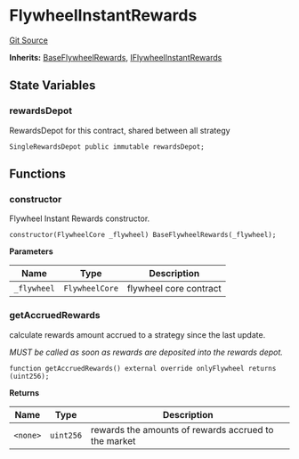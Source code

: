 # FlywheelInstantRewards
[Git Source](https://github.com/Maia-DAO/test-env-V2/blob/84b5f9e8695c91ddb02f27bb3dfb1c652f55ced4/rewards/rewards/FlywheelInstantRewards.sol)

**Inherits:**
[BaseFlywheelRewards](/rewards/base/BaseFlywheelRewards.sol/abstract.BaseFlywheelRewards.md), [IFlywheelInstantRewards](/rewards/interfaces/IFlywheelInstantRewards.sol/interface.IFlywheelInstantRewards.md)


## State Variables
### rewardsDepot
RewardsDepot for this contract, shared between all strategy


```solidity
SingleRewardsDepot public immutable rewardsDepot;
```


## Functions
### constructor

Flywheel Instant Rewards constructor.


```solidity
constructor(FlywheelCore _flywheel) BaseFlywheelRewards(_flywheel);
```
**Parameters**

|Name|Type|Description|
|----|----|-----------|
|`_flywheel`|`FlywheelCore`|flywheel core contract|


### getAccruedRewards

calculate rewards amount accrued to a strategy since the last update.

*MUST be called as soon as rewards are deposited into the rewards depot.*


```solidity
function getAccruedRewards() external override onlyFlywheel returns (uint256);
```
**Returns**

|Name|Type|Description|
|----|----|-----------|
|`<none>`|`uint256`|rewards the amounts of rewards accrued to the market|


